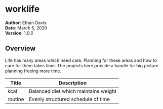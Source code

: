 # worklife

**Author**: Ethan Davis\
**Date**: March 5, 2020\
**Version**: 1.0.0

## Overview
Life has many areas which need care. Planning for these areas and how to care for them takes time. The projects here provide a handle for big picture planning freeing more time.
<!-- In a high level overview describe what the project is and why the project is being built (i.e. What's your problem domain?) -->

| Title | Description |
| --- | --- |
| kcal | Balanced diet which maintains weight |
| routine | Evenly structured schedule of time |

